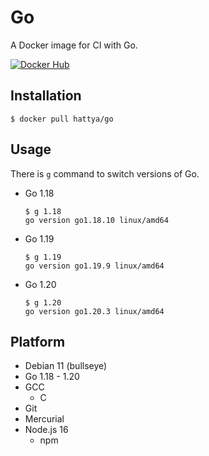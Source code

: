 # Go

A Docker image for CI with Go.

[![Docker Hub](https://img.shields.io/docker/cloud/build/hattya/go)](https://hub.docker.com/r/hattya/go)


## Installation

```console
$ docker pull hattya/go
```


## Usage

There is `g` command to switch versions of Go.

- Go 1.18
  ```console
  $ g 1.18
  go version go1.18.10 linux/amd64
  ```

- Go 1.19
  ```console
  $ g 1.19
  go version go1.19.9 linux/amd64
  ```

- Go 1.20
  ```console
  $ g 1.20
  go version go1.20.3 linux/amd64
  ```


## Platform

- Debian 11 (bullseye)
- Go 1.18 - 1.20
- GCC
  - C
- Git
- Mercurial
- Node.js 16
  - npm
